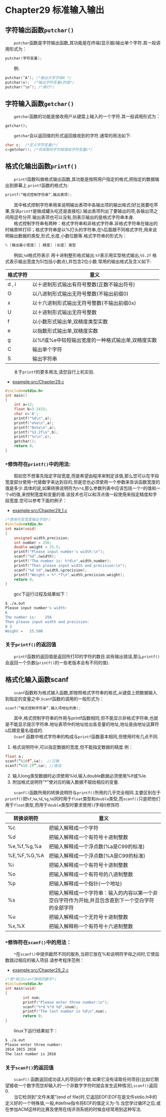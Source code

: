 # Chapter29 标准输入输出

## 字符输出函数`putchar()`
&emsp;&emsp;`putchar`函数是字符输出函数,其功能是在终端(显示器)输出单个字符.其一般调用形式为： 
```C
putchar(字符变量); 
```
&emsp;&emsp;例: 
```C
putchar(‘A’); /*输出大写字母A */
putchar(x);  /*输出字符变量x的值*/
putchar(‘\n’); /*换行*/
```

## 字符输入函数`getchar()`
&emsp;&emsp;`getchar`函数的功能是接收用户从键盘上输入的一个字符.其一般调用形式为： 
```
getchar(); 
```
&emsp;&emsp;`getchar`会以返回值的形式返回接收到的字符.通常的用法如下: 
```C
char c;  /*定义字符变量c*/
c=getchar(); /*将读取的字符赋值给字符变量c*/
```
## 格式化输出函数`printf()`
&emsp;&emsp;`printf`函数叫做格式输出函数,其功能是按照用户指定的格式,把指定的数据输出到屏幕上.`printf`函数的格式为: 
```C
printf(“格式控制字符串”,输出表项); 
```
&emsp;&emsp;其中格式控制字符串用来说明输出表项中各输出项的输出格式(好比我要吃苹果,告诉`printf`是做成罐头吃还是直接吃).输出表项列出了要输出的项,各输出项之间用逗号分开.输出表项也可以没有,则表示输出的是格式字符串本身.<br> 
&emsp;&emsp;格式控制字符串有两种：格式字符串和非格式字符串.非格式字符串在输出的时候原样打印；格式字符串是以%打头的字符串,在`%`后面跟不同格式字符,用来说明输出数据的类型,形式,长度,小数位数等.格式字符串的形式为： 
```C
% [输出最小宽度] [.精度] [长度] 类型 
```
&emsp;&emsp;例如,`%d`格式符表示 用十进制整形格式输出.`%f`表示用实型格式输出,`%5.2f` 格式表示输出宽度为5(包括小数点),并包含2位小数.常用的输出格式及含义如下:

|格式字符|意义|
|---|---|
|d , i	|以十进制形式输出有符号整数(正数不输出符号)
|O|	以八进制形式输出无符号整数(不输出前缀0)
|x|	以十六进制形式输出无符号整数(不输出前缀0x)
|U|	以十进制形式输出无符号整数
|f|	以小数形式输出单,双精度类型实数
|e|	以指数形式输出单,双精度实数
|g|	以%f或%e中较短输出宽度的一种格式输出单,双精度实数
|C|	输出单个字符
|S|输出字符串

&emsp;&emsp;关于`printf`的更多用法,请您自行上机实验. 
* [example:src/Chapter29.c](../src/Chapter29.c)   
```C
#include<stdio.h>
int main()
{
    int a=12;
    float b=3.1415;
    char c='A';
    printf("%d\n",a);
    printf("o%o\n",a);
    printf("0x%x\n",a);
    printf("%3.2f\n",b);
    printf("%c\n",c);
    getchar();
    return 0;
}
```
### `*`修饰符在`printf()`中的用法:<br>
&emsp;&emsp;假如您不想事先指定字段宽度,而是希望由程序来制定该值,那么您可以在字段宽度部分使用`*`代替数字来达到目的,但是您也必须使用一个参数来告诉函数宽度的值是多少.具体的说,如果转换说明符为`%*d`,那么参数列表中应该包括一个`*`的值和一个`d`的值,来控制宽度和变量的值.该技术也可以和浮点值一起使用来指定精度和字段宽度.您可以参考下面的例子： 

* [example:src/Chapter29_1.c](../src/Chapter29_1.c)
```C
/*使用可变宽度输出字段*/
#include<stdio.h>
int main(void)
{
    unsigned width,precision;
    int number = 256;
    double weight = 25.5;
    printf("Please input number's width:\n");
    scanf("%d",&width);
    printf("The number is: %*d\n",width,number);
    printf("Then please input width and precision:\n");
    scanf("%d %d",&width,&precision);
    printf("Weight = %*.*f\n",width,precision,weight);
    return 0;
}
```
&emsp;&emsp;gcc下运行过程及结果如下： 
```sh
$ ./a.out
Please input number's width:
6
The number is:    256
Then please input width and precision:
8 3
Weight =   25.500
```

### 关于`printf()`的返回值
&emsp;&emsp;`printf`函数的返回值是返回所打印的字符的数目.如有输出错误,那么`printf()`会返回一个负数(`printf()`的一些老版本会有不同的值).


## 格式化输入函数scanf

&emsp;&emsp;`scanf`函数称为格式输入函数,即按照格式字符串的格式,从键盘上把数据输入到指定的变量之中.`Scanf`函数的调用的一般形式为： 
```C
scanf(“格式控制字符串”,输入项地址列表); 
```
&emsp;&emsp;其中,格式控制字符串的作用与printf函数相同,但不能显示非格式字符串,也就是不能显示提示字符串.地址表项中的地址给出各变量的地址,地址是由地址运算符`&`后跟变量名组成的.<br> 
&emsp;&emsp;`Scanf` 函数中格式字符串的构成与`printf`函数基本相同,但使用时有几点不同.<br> 
1. 格式说明符中,可以指定数据的宽度,但不能指定数据的精度.例： 
```C
float a；
scanf(“%10f”,&a);  //正确
scanf(“%10.2f”,&a); //错误
```
2. 输入long类型数据时必须使用%ld,输入double数据必须使用%lf或%le. 
3. 附加格式说明符”*”使对应的输入数据不赋给相应的变量. 

&emsp;&emsp;`scanf()`函数所用的转换说明符与`printf()`所用的几乎完全相同.主要区别在于`printf()`把`%f`,`%e`,`%E`,`%g`,`%G`同时用于`float`类型和`double`类型,而`scanf()`只是把他们用于`float`类型,而用于`double`类型时要求使用`l`(字母l)修饰符.

|转换说明符 |意义|
|---|---|	
|%c|	把输入解释成一个字符
|%d	|把输入解释成一个有符号十进制整数
|%e,%f,%g,%a	|把输入解释成一个浮点数(%a是C99的标准)
|%E,%F,%G,%A	|把输入解释成一个浮点数(%A是C99的标准)
|%i	|把输入解释成一个有符号十进制整数
|%o	|把输入解释成一个有符号的八进制整数
|%p	|把输入解释成一个指针(一个地址)
|%s	|把输入解释成一个字符串：输入的内容以第一个非空白字符作为开始,并且包含直到下一个空白字符的全部字符
|%u|	把输入解释成一个无符号十进制整数
|%x,%X	|把输入解释称一个有符号十六进制整数

### `*`修饰符在`scanf()`中的用法：

&emsp;&emsp;`*`在`scanf()`中提供截然不同的服务,当把它放在%和说明符字母之间时,它使函数跳过相应的输入项目.请参考程序范例：
* [example:src/Chapter29_2.c](Chapter29_2.c)
```C 
/*用*跳过scanf接收的数字*/
#include<stdio.h>
int main(void)
{
        int num;
        printf("Please enter three number:\n");
        scanf("%*d %*d %d",&num);
        printf("The last number is %d\n",num);
        return 0;
}
```
&emsp;&emsp;linux下运行结果如下：

```sh
$ ./a.out  
Please enter three number:
2014 2015 2016
The last number is 2016
```

### 关于`scanf()`的返回值


&emsp;&emsp;`scanf()` 函数返回成功读入的项目的个数.如果它没有读取任何项目(比如它期望接收一个数字而您却输入的一个非数字字符时就会发生这种情况),`scanf()`返回0. <br>
&emsp;&emsp;当它检测到“文件末尾”(end of file)时,它返回EOF(EOF在是文件stdio.h中的定义好的一个特殊值,一般,#define指令将EOF的值定义为-1).当您学过循环之后,或在参加ACM这样的比赛及使用在线评测系统的时候会经常用到这种写法.



   
   >